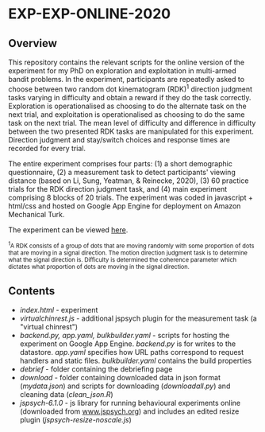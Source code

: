 # EXP-EXP-ONLINE-2020

## Overview
This repository contains the relevant scripts for the online version of the experiment for my PhD on exploration and exploitation in multi-armed bandit problems. 
In the experiment, participants are repeatedly asked to choose between two random dot kinematogram (RDK)<sup>1</sup> direction judgment tasks varying in difficulty and obtain a
reward if they do the task correctly. Exploration is operationalised as choosing to do the alternate task on the next trial, and exploitation is
operationalised as choosing to do the same task on the next trial. The mean level of difficulty and difference in difficulty between the two presented RDK tasks are manipulated for this experiment. Direction judgment and stay/switch choices and response times are recorded for every trial.

The entire experiment comprises four parts: (1) a short demographic questionnaire, (2) a measurement task to detect participants' viewing distance
(based on Li, Sung, Yeatman, & Reinecke, 2020), (3) 60 practice trials for the RDK direction judgment task, and (4) main experiment comprising
8 blocks of 20 trials. The experiment was coded in javascript + html/css and hosted on Google App Engine for deployment on Amazon Mechanical Turk. 

The experiment can be viewed [here](https://exp-exp-289600.ts.r.appspot.com/).

<sub><sup>1</sup>A RDK consists of a group of dots that are moving randomly with some proportion of dots that are moving in a signal direction. The motion direction judgment task is to determine what the signal direction is. Difficulty is determined the coherence parameter which dictates what proportion of dots are moving in the signal direction.  </sub>

## Contents
- *index.html* - experiment
- *virtualchinrest.js* - additional jspsych plugin for the measurement task (a "virtual chinrest")
- *backend.py, app.yaml, bulkbuilder.yaml* - scripts for hosting the experiment on Google App Engine. *backend.py* is for writes to the datastore. *app.yaml*
specifies how URL paths correspond to request handlers and static files. *bulkbuilder.yaml* contains the build properties
- *debrief* - folder containing the debriefing page
- *download* - folder containing downloaded data in json format (*mydata.json*) and scripts for downloading (*downloadall.py*) and cleaning data (*clean_json.R*)
- *jspsych-6.1.0* - js library for running behavioural experiments online (downloaded from www.jspsych.org) and includes an edited resize plugin (*jspsych-resize-noscale.js*)
